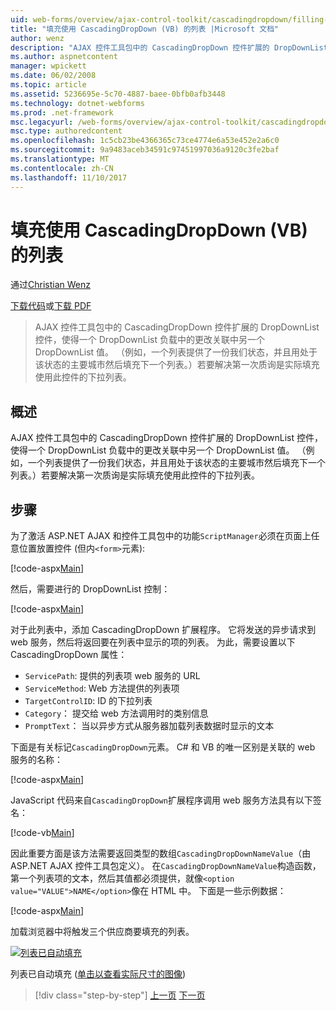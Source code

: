 ```yaml
---
uid: web-forms/overview/ajax-control-toolkit/cascadingdropdown/filling-a-list-using-cascadingdropdown-vb
title: "填充使用 CascadingDropDown (VB) 的列表 |Microsoft 文档"
author: wenz
description: "AJAX 控件工具包中的 CascadingDropDown 控件扩展的 DropDownList 控件，使得一个 DropDownList 负载中的更改关联中 anoth 值..."
ms.author: aspnetcontent
manager: wpickett
ms.date: 06/02/2008
ms.topic: article
ms.assetid: 5236695e-5c70-4887-baee-0bfb0afb3448
ms.technology: dotnet-webforms
ms.prod: .net-framework
msc.legacyurl: /web-forms/overview/ajax-control-toolkit/cascadingdropdown/filling-a-list-using-cascadingdropdown-vb
msc.type: authoredcontent
ms.openlocfilehash: 1c5cb23be4366365c73ce4774e6a53e452e2a6c0
ms.sourcegitcommit: 9a9483aceb34591c97451997036a9120c3fe2baf
ms.translationtype: MT
ms.contentlocale: zh-CN
ms.lasthandoff: 11/10/2017
---
```

<a name="filling-a-list-using-cascadingdropdown-vb"></a>填充使用 CascadingDropDown (VB) 的列表
====================
通过[Christian Wenz](https://github.com/wenz)

[下载代码](http://download.microsoft.com/download/9/0/7/907760b1-2c60-4f81-aeb6-ca416a573b0d/cascadingdropdown0.vb.zip)或[下载 PDF](http://download.microsoft.com/download/2/d/c/2dc10e34-6983-41d4-9c08-f78f5387d32b/cascadingdropdown0VB.pdf)

> AJAX 控件工具包中的 CascadingDropDown 控件扩展的 DropDownList 控件，使得一个 DropDownList 负载中的更改关联中另一个 DropDownList 值。 （例如，一个列表提供了一份我们状态，并且用处于该状态的主要城市然后填充下一个列表。）若要解决第一次质询是实际填充使用此控件的下拉列表。


## <a name="overview"></a>概述

AJAX 控件工具包中的 CascadingDropDown 控件扩展的 DropDownList 控件，使得一个 DropDownList 负载中的更改关联中另一个 DropDownList 值。 （例如，一个列表提供了一份我们状态，并且用处于该状态的主要城市然后填充下一个列表。）若要解决第一次质询是实际填充使用此控件的下拉列表。

## <a name="steps"></a>步骤

为了激活 ASP.NET AJAX 和控件工具包中的功能`ScriptManager`必须在页面上任意位置放置控件 (但内`<form>`元素):

[!code-aspx[Main](filling-a-list-using-cascadingdropdown-vb/samples/sample1.aspx)]

然后，需要进行的 DropDownList 控制：

[!code-aspx[Main](filling-a-list-using-cascadingdropdown-vb/samples/sample2.aspx)]

对于此列表中，添加 CascadingDropDown 扩展程序。 它将发送的异步请求到 web 服务，然后将返回要在列表中显示的项的列表。 为此，需要设置以下 CascadingDropDown 属性：

- `ServicePath`: 提供的列表项 web 服务的 URL
- `ServiceMethod`: Web 方法提供的列表项
- `TargetControlID`: ID 的下拉列表
- `Category`： 提交给 web 方法调用时的类别信息
- `PromptText`： 当以异步方式从服务器加载列表数据时显示的文本

下面是有关标记`CascadingDropDown`元素。 C# 和 VB 的唯一区别是关联的 web 服务的名称：

[!code-aspx[Main](filling-a-list-using-cascadingdropdown-vb/samples/sample3.aspx)]

JavaScript 代码来自`CascadingDropDown`扩展程序调用 web 服务方法具有以下签名：

[!code-vb[Main](filling-a-list-using-cascadingdropdown-vb/samples/sample4.vb)]

因此重要方面是该方法需要返回类型的数组`CascadingDropDownNameValue`（由 ASP.NET AJAX 控件工具包定义）。 在`CascadingDropDownNameValue`构造函数，第一个列表项的文本，然后其值都必须提供，就像`<option value="VALUE">NAME</option>`像在 HTML 中。 下面是一些示例数据：

[!code-aspx[Main](filling-a-list-using-cascadingdropdown-vb/samples/sample5.aspx)]

加载浏览器中将触发三个供应商要填充的列表。


[![列表已自动填充](filling-a-list-using-cascadingdropdown-vb/_static/image2.png)](filling-a-list-using-cascadingdropdown-vb/_static/image1.png)

列表已自动填充 ([单击以查看实际尺寸的图像](filling-a-list-using-cascadingdropdown-vb/_static/image3.png))

>[!div class="step-by-step"]
[上一页](using-auto-postback-with-cascadingdropdown-cs.md)
[下一页](using-cascadingdropdown-with-a-database-vb.md)
